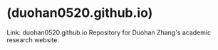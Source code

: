 # (duohan0520.github.io)
Link: duohan0520.github.io
Repository for Duohan Zhang's academic research website.
